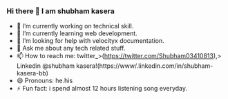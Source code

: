 ### Hi there 👋 I am shubham kasera

- 🔭 I’m currently working on technical skill.
- 🌱 I’m currently learning  web development.
- 🤔 I’m looking for help with velocityx documentation.
- 💬 Ask me about any tech related stuff.
- 📫 How to reach me: twitter_>(https://twitter.com/Shubham03410813),> Linkedin @shubham kasera!(https://www/.linkedin.com/in/shubham-kasera-bb)
- 😄 Pronouns: he.his
- ⚡ Fun fact: i spend almost 12 hours listening song everyday.

